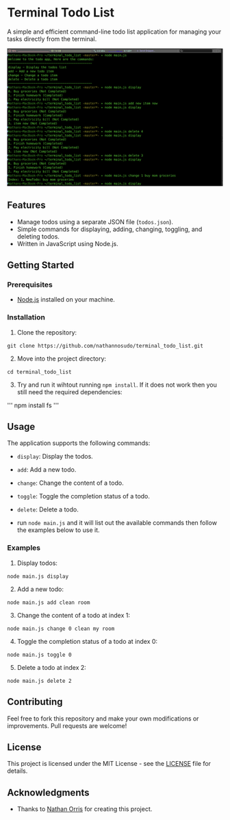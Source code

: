 # Terminal Todo List

A simple and efficient command-line todo list application for managing your tasks directly from the terminal.

![Terminal Todo List Screenshot](./screenshot.png)

## Features

- Manage todos using a separate JSON file (`todos.json`).
- Simple commands for displaying, adding, changing, toggling, and deleting todos.
- Written in JavaScript using Node.js.

## Getting Started

### Prerequisites

- [Node.js](https://nodejs.org/en/) installed on your machine.

### Installation

1. Clone the repository:

```
git clone https://github.com/nathannosudo/terminal_todo_list.git
```

2. Move into the project directory:

```
cd terminal_todo_list
```

3. Try and run it wihtout running `npm install`. If it does not work then you still need the required dependencies:

'''
npm install fs
'''

## Usage

The application supports the following commands:

- `display`: Display the todos.
- `add`: Add a new todo.
- `change`: Change the content of a todo.
- `toggle`: Toggle the completion status of a todo.
- `delete`: Delete a todo.

- run `node main.js` and it will list out the available commands then follow the examples below to use it.
### Examples

1. Display todos:

 ```
 node main.js display
 ```

2. Add a new todo:

```
node main.js add clean room
```

3. Change the content of a todo at index 1:

```
node main.js change 0 clean my room
```

4. Toggle the completion status of a todo at index 0:

```
node main.js toggle 0
```

5. Delete a todo at index 2:

```
node main.js delete 2
```
## Contributing

Feel free to fork this repository and make your own modifications or improvements. Pull requests are welcome!

## License

This project is licensed under the MIT License - see the [LICENSE](LICENSE) file for details.

## Acknowledgments

- Thanks to [Nathan Orris](https://github.com/nathannosudo) for creating this project.


